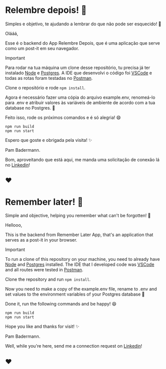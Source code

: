 # Relembre depois! :pencil:

Simples e objetivo, te ajudando a lembrar do que não pode ser esquecido! :no_good:

Olááá,

Esse é o backend do App Relembre Depois, que é uma aplicação que serve como um post-it em seu navegador.

> [!IMPORTANT]
> Para rodar na tua máquina um clone desse repositório, tu precisa já ter instalado [Node](https://nodejs.org/en/download) e [Postgres](https://www.postgresql.org/download/). A IDE que desenvolvi o código foi [VSCode](https://code.visualstudio.com/download) e todas as rotas foram testadas no [Postman](https://www.postman.com/downloads/).

Clone o repositório e rode `npm install`.

Agora é necessário fazer uma cópia do arquivo example.env, renomeá-lo para .env e atribuir valores às variáveis de ambiente de acordo com a tua database no Postgres. :floppy_disk:

Feito isso, rode os próximos comandos e é só alegria! :smile:

```
npm run build
npm run start
```

Espero que goste e obrigada pela visita! :sparkles:

Pam Badermann.

Bom, aproveitando que está aqui, me manda uma solicitação de conexão lá no [Linkedin](https://www.linkedin.com/in/pamelabadermann/)!

## ♥

# Remember later! :pencil:

Simple and objective, helping you remember what can't be forgotten! :no_good:

Hellooo,

This is the backend from Remember Later App, that's an application that serves as a post-it in your browser.

> [!IMPORTANT]
> To run a clone of this repository on your machine, you need to already have [Node](https://nodejs.org/en/download) and [Postgres](https://www.postgresql.org/download/) installed. The IDE that I developed code was [VSCode](https://code.visualstudio.com/download) and all routes were tested in [Postman](https://www.postman.com/downloads/).

Clone the repository and run `npm install`.

Now you need to make a copy of the example.env file, rename to .env and set values to the environment variables of your Postgres database :floppy_disk:

Done it, run the following commands and be happy! :smile:

```
npm run build
npm run start
```

Hope you like and thanks for visit! :sparkles:

Pam Badermann.

Well, while you're here, send me a connection request on [Linkedin](https://www.linkedin.com/in/pamelabadermann/)!

## ♥
